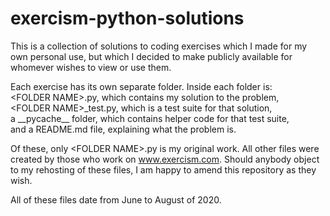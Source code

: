 # exercism-python-solutions
This is a collection of solutions to coding exercises which I made for my own personal use, but which I decided to make publicly available for whomever wishes to view or use them.

Each exercise has its own separate folder.
Inside each folder is:  
\<FOLDER NAME\>.py, which contains my solution to the problem,  
\<FOLDER NAME\>\_test.py, which is a test suite for that solution,  
a \_\_pycache\_\_ folder, which contains helper code for that test suite,  
and a README.md file, explaining what the problem is.  

Of these, only \<FOLDER NAME\>.py is my original work. 
All other files were created by those who work on www.exercism.com.
Should anybody object to my rehosting of these files, I am happy to amend this repository as they wish.

All of these files date from June to August of 2020.
